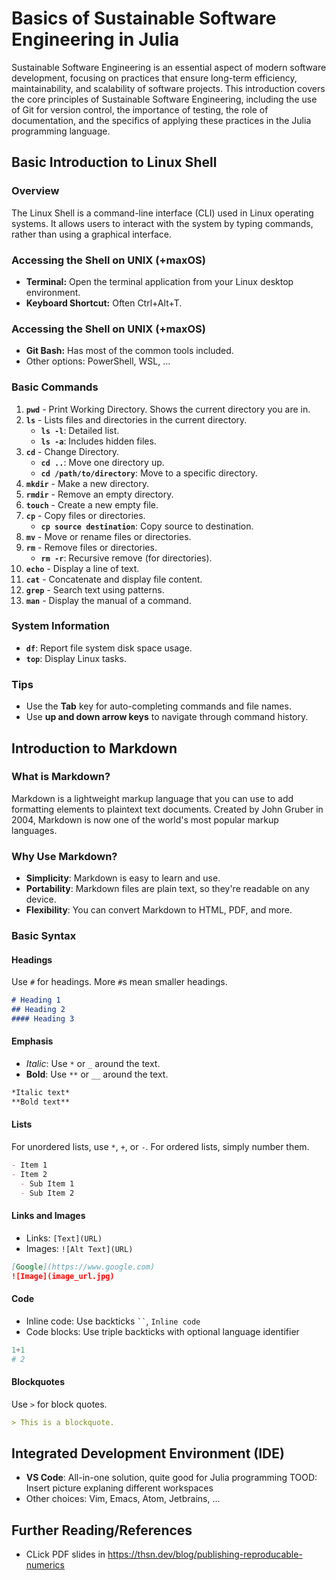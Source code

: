 # Basics of Sustainable Software Engineering in Julia

Sustainable Software Engineering is an essential aspect of modern software development, focusing on practices that ensure long-term efficiency, maintainability, and scalability of software projects. This introduction covers the core principles of Sustainable Software Engineering, including the use of Git for version control, the importance of testing, the role of documentation, and the specifics of applying these practices in the Julia programming language.

## Basic Introduction to Linux Shell

### Overview
The Linux Shell is a command-line interface (CLI) used in Linux operating systems. It allows users to interact with the system by typing commands, rather than using a graphical interface.

### Accessing the Shell on UNIX (+maxOS)
- **Terminal:** Open the terminal application from your Linux desktop environment.
- **Keyboard Shortcut:** Often Ctrl+Alt+T.

### Accessing the Shell on UNIX (+maxOS)
- **Git Bash:** Has most of the common tools included.
- Other options: PowerShell, WSL, ...

### Basic Commands
1. **`pwd`** - Print Working Directory. Shows the current directory you are in.
2. **`ls`** - Lists files and directories in the current directory.
   - **`ls -l`**: Detailed list.
   - **`ls -a`**: Includes hidden files.
3. **`cd`** - Change Directory.
   - **`cd ..`**: Move one directory up.
   - **`cd /path/to/directory`**: Move to a specific directory.
4. **`mkdir`** - Make a new directory.
5. **`rmdir`** - Remove an empty directory.
6. **`touch`** - Create a new empty file.
7. **`cp`** - Copy files or directories.
   - **`cp source destination`**: Copy source to destination.
8. **`mv`** - Move or rename files or directories.
9. **`rm`** - Remove files or directories.
   - **`rm -r`**: Recursive remove (for directories).
10. **`echo`** - Display a line of text.
11. **`cat`** - Concatenate and display file content.
12. **`grep`** - Search text using patterns.
13. **`man`** - Display the manual of a command.

### System Information
- **`df`**: Report file system disk space usage.
- **`top`**: Display Linux tasks.

### Tips
- Use the **Tab** key for auto-completing commands and file names.
- Use **up and down arrow keys** to navigate through command history.


## Introduction to Markdown

### What is Markdown?
Markdown is a lightweight markup language that you can use to add formatting elements to plaintext text documents. Created by John Gruber in 2004, Markdown is now one of the world's most popular markup languages.

### Why Use Markdown?
- **Simplicity**: Markdown is easy to learn and use.
- **Portability**: Markdown files are plain text, so they're readable on any device.
- **Flexibility**: You can convert Markdown to HTML, PDF, and more.

### Basic Syntax

#### Headings
Use `#` for headings. More `#`s mean smaller headings.

```markdown
# Heading 1
## Heading 2
#### Heading 3
```

#### Emphasis
- *Italic*: Use `*` or `_` around the text.
- **Bold**: Use `**` or `__` around the text.

```markdown
*Italic text*
**Bold text**
```

#### Lists
For unordered lists, use `*`, `+`, or `-`. For ordered lists, simply number them.

```markdown
- Item 1
- Item 2
  - Sub Item 1
  - Sub Item 2
```

#### Links and Images
- Links: `[Text](URL)`
- Images: `![Alt Text](URL)`

```markdown
[Google](https://www.google.com)
![Image](image_url.jpg)
```

#### Code
- Inline code: Use backticks ` `` `, `Inline code`
- Code blocks: Use triple backticks with optional language identifier
```julia
1+1
# 2
```

#### Blockquotes
Use `>` for block quotes.

```markdown
> This is a blockquote.
```


## Integrated Development Environment (IDE)
- **VS Code**: All-in-one solution, quite good for Julia programming
TOOD: Insert picture explaning different workspaces
- Other choices: Vim, Emacs, Atom, Jetbrains, ...

## Further Reading/References

- CLick PDF slides in https://thsn.dev/blog/publishing-reproducable-numerics
